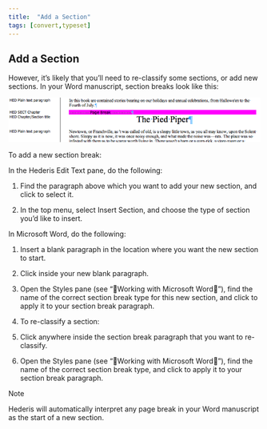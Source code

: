 ```yaml
---
title:  "Add a Section"
tags: [convert,typeset]
---
```


<section data-type="chapter" class="hsecchapter" data-hederis-type="hsecchapter" id="add-a-section" data-pi-attrs="id: add-a-section; data-tags: convert,typeset;" role="doc-chapter" data-tags="convert,typeset" data-author-name=" " data-book-title=" " title="Add a Section"><h1 data-hederis-type="hblkchaptitle" class="hblkchaptitle" id="pYu9D6EYJ">Add a Section</h1><p class="hblkp" data-hederis-type="hblkp" id="pgijnrYDZ">However, it&#8217;s likely that you&#8217;ll need to re-classify some sections, or add new sections. In your Word manuscript, section breaks look like this:</p><img data-hederis-type="hblkimg" class="hblkimg" id="pkw8vbFw1" src="/images/sectbr.png" data-img-src="sectbr.png"/><p class="hblkp" data-hederis-type="hblkp" id="pJMeBJuSN">To add a new section break:</p><p class="hblkp" data-hederis-type="hblkp" id="pGWRDhyDV">In the Hederis Edit Text pane, do the following:</p><ol class="hwprnumlist" data-hederis-type="hwprnumlist" id="p9uLAp9jq"><li class="hblkoli" data-hederis-type="hblkoli" id="liMMUymhwI"><p class="hblkoli" data-hederis-type="hblklip" id="pjNpYyNMA">Find the paragraph above which you want to add your new section, and click to select it.</p></li><li class="hblkoli" data-hederis-type="hblkoli" id="liLnszzM4h"><p class="hblkoli" data-hederis-type="hblklip" id="psnsCS47K">In the top menu, select Insert Section, and choose the type of section you&#8217;d like to insert.</p></li></ol><p class="hblkp" data-hederis-type="hblkp" id="pXxlG7QZn">In Microsoft Word, do the following:</p><ol class="hwprnumlist" data-hederis-type="hwprnumlist" id="pmaGo5nB6"><li class="hblkoli" data-hederis-type="hblkoli" id="liQ6rIVE7K"><p class="hblkoli" data-hederis-type="hblklip" id="pgTcsFvAm">Insert a blank paragraph in the location where you want the new section to start.</p></li><li class="hblkoli" data-hederis-type="hblkoli" id="liMXipBBl1"><p class="hblkoli" data-hederis-type="hblklip" id="plRm5QzQW">Click inside your new blank paragraph.</p></li><li class="hblkoli" data-hederis-type="hblkoli" id="li6qxhF1hX"><p class="hblkoli" data-hederis-type="hblklip" id="pRxiZ2EGD">Open the Styles pane (see &#8220;Working with Microsoft Word&#8221;), find the name of the correct section break type for this new section, and click to apply it to your section break paragraph.</p></li><li class="hblkoli" data-hederis-type="hblkoli" id="li0t1lk88J"><p class="hblkoli" data-hederis-type="hblklip" id="pfpm39ivS">To re-classify a section:</p></li><li class="hblkoli" data-hederis-type="hblkoli" id="licKfiQC0r"><p class="hblkoli" data-hederis-type="hblklip" id="pYXXqsu1w">Click anywhere inside the section break paragraph that you want to re-classify.</p></li><li class="hblkoli" data-hederis-type="hblkoli" id="licPIkK1wG"><p class="hblkoli" data-hederis-type="hblklip" id="pWrbZ7YDP">Open the Styles pane (see &#8220;Working with Microsoft Word&#8221;), find the name of the correct section break type, and click to apply it to your section break paragraph.</p></li></ol><aside class="hwprbox box" data-hederis-type="hwprbox" id="p33rRtzh5" data-type="sidebar"><p class="hblktype" data-hederis-type="hblktype" id="pcLTyVksB">Note</p><p class="hblkp" data-hederis-type="hblkp" id="pN6p4ymRb">Hederis will automatically interpret any page break in your Word manuscript as the start of a new section.</p></aside></section>
